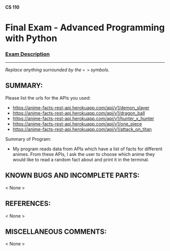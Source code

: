 #### CS 110
# Final Exam - Advanced Programming with Python

### [Exam Description](https://docs.google.com/document/d/1FI-WV95nSTK1JMg5j5sKhxcbl46DPVPkBrxC3FMo45g/edit?usp=sharing)

***

_Replace anything surrounded by the `< >` symbols._

## SUMMARY:

Please list the urls for the APIs you used:
* https://anime-facts-rest-api.herokuapp.com/api/v1/demon_slayer
* https://anime-facts-rest-api.herokuapp.com/api/v1/dragon_ball
* https://anime-facts-rest-api.herokuapp.com/api/v1/hunter_x_hunter
* https://anime-facts-rest-api.herokuapp.com/api/v1/one_piece
* https://anime-facts-rest-api.herokuapp.com/api/v1/attack_on_titan

Summary of Program:
* My program reads data from APIs which have a list of facts for different animes. From these APIs, I ask the user to choose which anime they would like to read a random fact about and print it in the terminal.

## KNOWN BUGS AND INCOMPLETE PARTS:
 < None >

## REFERENCES:
 < None >

## MISCELLANEOUS COMMENTS:
 < None >
